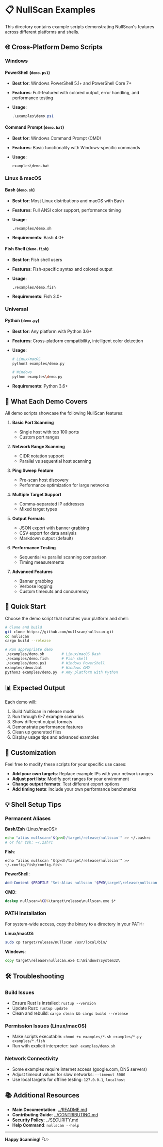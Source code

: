 # 📋 NullScan Examples

This directory contains example scripts demonstrating NullScan's features across different platforms and shells.

## 🌐 Cross-Platform Demo Scripts

### Windows

#### PowerShell (`demo.ps1`)

- **Best for**: Windows PowerShell 5.1+ and PowerShell Core 7+
- **Features**: Full-featured with colored output, error handling, and performance testing
- **Usage**:

  ```powershell
  .\examples\demo.ps1
  ```

#### Command Prompt (`demo.bat`)

- **Best for**: Windows Command Prompt (CMD)
- **Features**: Basic functionality with Windows-specific commands
- **Usage**:

  ```cmd
  examples\demo.bat
  ```

### Linux & macOS

#### Bash (`demo.sh`)

- **Best for**: Most Linux distributions and macOS with Bash
- **Features**: Full ANSI color support, performance timing
- **Usage**:

  ```bash
  ./examples/demo.sh
  ```

- **Requirements**: Bash 4.0+

#### Fish Shell (`demo.fish`)

- **Best for**: Fish shell users
- **Features**: Fish-specific syntax and colored output
- **Usage**:

  ```fish
  ./examples/demo.fish
  ```

- **Requirements**: Fish 3.0+

### Universal

#### Python (`demo.py`)

- **Best for**: Any platform with Python 3.6+
- **Features**: Cross-platform compatibility, intelligent color detection
- **Usage**:

  ```bash
  # Linux/macOS
  python3 examples/demo.py

  # Windows
  python examples\demo.py
  ```

- **Requirements**: Python 3.6+

## 🎯 What Each Demo Covers

All demo scripts showcase the following NullScan features:

1. **Basic Port Scanning**
   - Single host with top 100 ports
   - Custom port ranges

2. **Network Range Scanning**
   - CIDR notation support
   - Parallel vs sequential host scanning

3. **Ping Sweep Feature**
   - Pre-scan host discovery
   - Performance optimization for large networks

4. **Multiple Target Support**
   - Comma-separated IP addresses
   - Mixed target types

5. **Output Formats**
   - JSON export with banner grabbing
   - CSV export for data analysis
   - Markdown output (default)

6. **Performance Testing**
   - Sequential vs parallel scanning comparison
   - Timing measurements

7. **Advanced Features**
   - Banner grabbing
   - Verbose logging
   - Custom timeouts and concurrency

## 🚀 Quick Start

Choose the demo script that matches your platform and shell:

```bash
# Clone and build
git clone https://github.com/nullscan/nullscan.git
cd nullscan
cargo build --release

# Run appropriate demo
./examples/demo.sh        # Linux/macOS Bash
./examples/demo.fish      # Fish shell
./examples/demo.ps1       # Windows PowerShell
examples/demo.bat         # Windows CMD
python3 examples/demo.py  # Any platform with Python
```

## 📊 Expected Output

Each demo will:

1. Build NullScan in release mode
2. Run through 6-7 example scenarios
3. Show different output formats
4. Demonstrate performance features
5. Clean up generated files
6. Display usage tips and advanced examples

## 🔧 Customization

Feel free to modify these scripts for your specific use cases:

- **Add your own targets**: Replace example IPs with your network ranges
- **Adjust port lists**: Modify port ranges for your environment
- **Change output formats**: Test different export options
- **Add timing tests**: Include your own performance benchmarks

## 💡 Shell Setup Tips

### Permanent Aliases

**Bash/Zsh** (Linux/macOS):

```bash
echo "alias nullscan='$(pwd)/target/release/nullscan'" >> ~/.bashrc
# or for zsh: ~/.zshrc
```

**Fish**:

```fish
echo "alias nullscan '$(pwd)/target/release/nullscan'" >> ~/.config/fish/config.fish
```

**PowerShell**:

```powershell
Add-Content $PROFILE "Set-Alias nullscan '$PWD\target\release\nullscan.exe'"
```

**CMD**:

```cmd
doskey nullscan=%CD%\target\release\nullscan.exe $*
```

### PATH Installation

For system-wide access, copy the binary to a directory in your PATH:

**Linux/macOS**:

```bash
sudo cp target/release/nullscan /usr/local/bin/
```

**Windows**:

```cmd
copy target\release\nullscan.exe C:\Windows\System32\
```

## 🛠️ Troubleshooting

### Build Issues

- Ensure Rust is installed: `rustup --version`
- Update Rust: `rustup update`
- Clean and rebuild: `cargo clean && cargo build --release`

### Permission Issues (Linux/macOS)

- Make scripts executable: `chmod +x examples/*.sh examples/*.py examples/*.fish`
- Run with explicit interpreter: `bash examples/demo.sh`

### Network Connectivity

- Some examples require internet access (google.com, DNS servers)
- Adjust timeout values for slow networks: `--timeout 5000`
- Use local targets for offline testing: `127.0.0.1`, `localhost`

## 📚 Additional Resources

- **Main Documentation**: [../README.md](../README.md)
- **Contributing Guide**: [../CONTRIBUTING.md](../CONTRIBUTING.md)
- **Security Policy**: [../SECURITY.md](../SECURITY.md)
- **Help Command**: `nullscan --help`

---

**Happy Scanning!** 🔍✨
